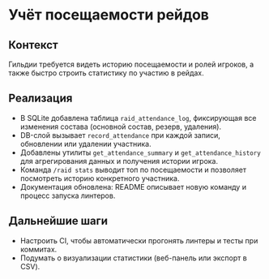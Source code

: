 # Учёт посещаемости рейдов

## Контекст

Гильдии требуется видеть историю посещаемости и ролей игроков, а также быстро строить статистику по участию в рейдах.

## Реализация

- В SQLite добавлена таблица `raid_attendance_log`, фиксирующая все изменения состава (основной состав, резерв, удаления).
- DB-слой вызывает `record_attendance` при каждой записи, обновлении или удалении участника.
- Добавлены утилиты `get_attendance_summary` и `get_attendance_history` для агрегирования данных и получения истории игрока.
- Команда `/raid stats` выводит топ по посещаемости и позволяет посмотреть историю конкретного участника.
- Документация обновлена: README описывает новую команду и процесс запуска линтеров.

## Дальнейшие шаги

- Настроить CI, чтобы автоматически прогонять линтеры и тесты при коммитах.
- Подумать о визуализации статистики (веб-панель или экспорт в CSV).

